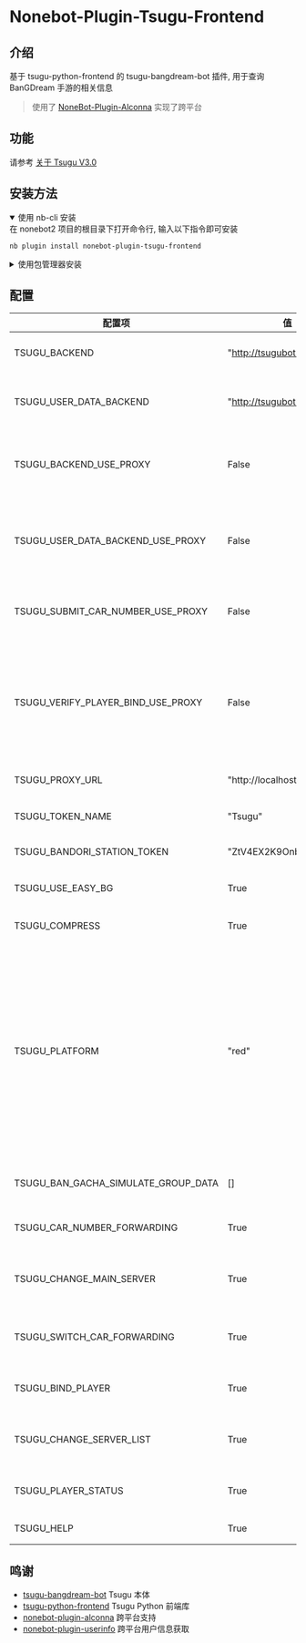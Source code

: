 # Nonebot-Plugin-Tsugu-Frontend

## 介绍
基于 tsugu-python-frontend 的 tsugu-bangdream-bot 插件, 用于查询 BanGDream 手游的相关信息

> 使用了 [NoneBot-Plugin-Alconna](https://github.com/nonebot/plugin-alconna) 实现了跨平台

## 功能
请参考 [关于 Tsugu V3.0](https://www.bilibili.com/read/cv18082802)

## 安装方法
<details open>
<summary>使用 nb-cli 安装</summary>
在 nonebot2 项目的根目录下打开命令行, 输入以下指令即可安装

    nb plugin install nonebot-plugin-tsugu-frontend

</details>

<details>
<summary>使用包管理器安装</summary>
在 nonebot2 项目的插件目录下, 打开命令行, 根据你使用的包管理器, 输入相应的安装命令

<details>
<summary>pip</summary>

    pip install nonebot-plugin-tsugu-frontend
</details>
<details>
<summary>pdm</summary>

    pdm add nonebot-plugin-tsugu-frontend
</details>
<details>
<summary>poetry</summary>

    poetry add nonebot-plugin-tsugu-frontend
</details>
<details>
<summary>conda</summary>

    conda install nonebot-plugin-tsugu-frontend
</details>

打开 nonebot2 项目根目录下的 `pyproject.toml` 文件, 在 `[tool.nonebot]` 部分追加写入

    plugins = ["nonebot_plugin_steam_info"]

</details>



## 配置
| 配置项                                | 值                            | 说明                                       |
| ------------------------------------- | ----------------------------- | ------------------------------------------ |
| TSUGU_BACKEND                         | "http://tsugubot.com:8080"    | Tsugu 后端地址                             |
| TSUGU_USER_DATA_BACKEND               | "http://tsugubot.com:8080"    | Tsugu 用户数据后端地址                     |
| TSUGU_BACKEND_USE_PROXY               | False                         | 是否使用代理访问 Tsugu 后端                  |
| TSUGU_USER_DATA_BACKEND_USE_PROXY     | False                         | 是否使用代理访问 Tsugu 用户数据后端          |
| TSUGU_SUBMIT_CAR_NUMBER_USE_PROXY     | False                         | 是否使用代理提交车牌号                     |
| TSUGU_VERIFY_PLAYER_BIND_USE_PROXY    | False                         | 是否使用代理验证玩家绑定，取决于对 Bestdori 的访问性 |
| TSUGU_PROXY_URL                       | "http://localhost:7890"       | 代理地址                                   |
| TSUGU_TOKEN_NAME                      | "Tsugu"                       | 车站 Token 名称                            |
| TSUGU_BANDORI_STATION_TOKEN           | "ZtV4EX2K9Onb"                | 车站 Token                                 |
| TSUGU_USE_EASY_BG                     | True                          | 是否使用简易背景                           |
| TSUGU_COMPRESS                        | True                          | 是否压缩图片                               |
| TSUGU_PLATFORM                        | "red"                         | 用于绑定/获取玩家数据的平台，一般 QQ 为 red，其他平台可能需要根据 Koishi 适配器的具体实现来修改 |
| TSUGU_BAN_GACHA_SIMULATE_GROUP_DATA    | []                            | 禁止模拟抽卡的群 ID                         |
| TSUGU_CAR_NUMBER_FORWARDING           | True                          | 是否启用车牌转发                           |
| TSUGU_CHANGE_MAIN_SERVER              | True                          | 是否启用更改主服务器                       |
| TSUGU_SWITCH_CAR_FORWARDING           | True                          | 是否启用切换车牌转发                       |
| TSUGU_BIND_PLAYER                     | True                          | 是否启用绑定玩家                           |
| TSUGU_CHANGE_SERVER_LIST              | True                          | 是否启用更改服务器列表                     |
| TSUGU_PLAYER_STATUS                   | True                          | 是否启用玩家状态                           |
| TSUGU_HELP                            | True                          | 是否启用帮助                               |


## 鸣谢
- [tsugu-bangdream-bot](https://github.com/Yamamoto-2/tsugu-bangdream-bot) Tsugu 本体
- [tsugu-python-frontend](https://github.com/kumoSleeping/tsugu-python-frontend) Tsugu Python 前端库
- [nonebot-plugin-alconna](https://github.com/nonebot/plugin-alconna) 跨平台支持
- [nonebot-plugin-userinfo](https://github.com/noneplugin/nonebot-plugin-userinfo) 跨平台用户信息获取